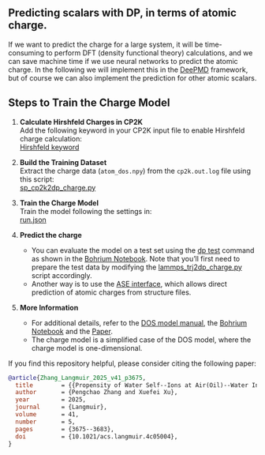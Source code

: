 ## Predicting scalars with DP, in terms of atomic charge.

If we want to predict the charge for a large system, it will be time-consuming to perform DFT (density functional theory) calculations, and we can save machine time if we use neural networks to predict the atomic charge. In the following we will implement this in the [DeePMD](https://github.com/deepmodeling/deepmd-kit) framework, but of course we can also implement the prediction for other atomic scalars.

## Steps to Train the Charge Model

1. **Calculate Hirshfeld Charges in CP2K**  
   Add the following keyword in your CP2K input file to enable Hirshfeld charge calculation:  
   [Hirshfeld keyword](https://github.com/Zhang-pchao/OilWaterInterface/blob/main/DFT_Calculation/cp2k_input/m062x/m062x.inp#L145)

2. **Build the Training Dataset**  
   Extract the charge data (`atom_dos.npy`) from the `cp2k.out.log` file using this script:  
   [sp_cp2k2dp_charge.py](https://github.com/Zhang-pchao/predict_atomic_charge/blob/main/cp2k_Hirshfeld/sp_cp2k2dp_charge.py)

3. **Train the Charge Model**  
   Train the model following the settings in:  
   [run.json](https://github.com/Zhang-pchao/predict_atomic_charge/blob/main/model/run.json)

4. **Predict the charge**
   - You can evaluate the model on a test set using the [dp test](https://docs.deepmodeling.com/projects/deepmd/en/master/test/test.html) command as shown in the [Bohrium Notebook](https://bohrium.dp.tech/notebooks/6641686247). Note that you’ll first need to prepare the test data by modifying the [lammps_trj2dp_charge.py](https://github.com/Zhang-pchao/OilWaterInterface/blob/main/Analysis_Scripts/charge/lammps_trj2dp_charge.py) script accordingly.
   - Another way is to use the [ASE interface](https://github.com/AxelTG/BaH2/blob/main/dp_charges/bader_predict.py), which allows direct prediction of atomic charges from structure files.

5. **More Information**  
   - For additional details, refer to the [DOS model manual](https://docs.deepmodeling.com/projects/deepmd/en/master/model/train-fitting-dos.html), the [Bohrium Notebook](https://bohrium.dp.tech/notebooks/6641686247) and the [Paper](https://doi.org/10.1021/acs.langmuir.4c05004).  
   - The charge model is a simplified case of the DOS model, where the charge model is one-dimensional.

If you find this repository helpful, please consider citing the following paper:

```bibtex
@article{Zhang_Langmuir_2025_v41_p3675,
  title        = {{Propensity of Water Self--Ions at Air(Oil)--Water Interfaces Revealed by Deep Potential Molecular Dynamics with Enhanced Sampling}},
  author       = {Pengchao Zhang and Xuefei Xu},
  year         = 2025,
  journal      = {Langmuir},
  volume       = 41,
  number       = 5,
  pages        = {3675--3683},
  doi          = {10.1021/acs.langmuir.4c05004},
}
